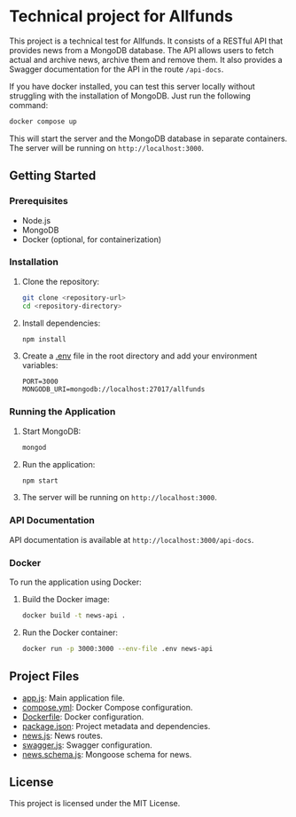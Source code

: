 # Technical project for Allfunds

This project is a technical test for Allfunds. It consists of a RESTful API that provides news from a MongoDB database. The API allows users to fetch actual and archive news, archive them and remove them. It also provides a Swagger documentation for the API in the route `/api-docs`.

If you have docker installed, you can test this server locally without struggling with the installation of MongoDB. Just run the following command:

```sh
docker compose up
```

This will start the server and the MongoDB database in separate containers. The server will be running on `http://localhost:3000`.

## Getting Started

### Prerequisites

- Node.js
- MongoDB
- Docker (optional, for containerization)

### Installation

1. Clone the repository:

   ```sh
   git clone <repository-url>
   cd <repository-directory>
   ```

2. Install dependencies:

   ```sh
   npm install
   ```

3. Create a [.env](http://_vscodecontentref_/#%7B%22uri%22%3A%7B%22%24mid%22%3A1%2C%22fsPath%22%3A%22c%3A%5C%5CUsers%5C%5Cjavie%5C%5CDevelopment%5C%5CPersonal%5C%5Callfunds%5C%5Cbackend%5C%5C.env%22%2C%22_sep%22%3A1%2C%22path%22%3A%22%2FC%3A%2FUsers%2Fjavie%2FDevelopment%2FPersonal%2Fallfunds%2Fbackend%2F.env%22%2C%22scheme%22%3A%22file%22%7D%7D) file in the root directory and add your environment variables:
   ```env
   PORT=3000
   MONGODB_URI=mongodb://localhost:27017/allfunds
   ```

### Running the Application

1. Start MongoDB:

   ```sh
   mongod
   ```

2. Run the application:

   ```sh
   npm start
   ```

3. The server will be running on `http://localhost:3000`.

### API Documentation

API documentation is available at `http://localhost:3000/api-docs`.

### Docker

To run the application using Docker:

1. Build the Docker image:

   ```sh
   docker build -t news-api .
   ```

2. Run the Docker container:
   ```sh
   docker run -p 3000:3000 --env-file .env news-api
   ```

## Project Files

- [app.js](http://_vscodecontentref_/#%7B%22uri%22%3A%7B%22%24mid%22%3A1%2C%22fsPath%22%3A%22c%3A%5C%5CUsers%5C%5Cjavie%5C%5CDevelopment%5C%5CPersonal%5C%5Callfunds%5C%5Cbackend%5C%5Capp.js%22%2C%22_sep%22%3A1%2C%22path%22%3A%22%2FC%3A%2FUsers%2Fjavie%2FDevelopment%2FPersonal%2Fallfunds%2Fbackend%2Fapp.js%22%2C%22scheme%22%3A%22file%22%7D%7D): Main application file.
- [compose.yml](http://_vscodecontentref_/#%7B%22uri%22%3A%7B%22%24mid%22%3A1%2C%22fsPath%22%3A%22c%3A%5C%5CUsers%5C%5Cjavie%5C%5CDevelopment%5C%5CPersonal%5C%5Callfunds%5C%5Cbackend%5C%5Ccompose.yml%22%2C%22_sep%22%3A1%2C%22path%22%3A%22%2FC%3A%2FUsers%2Fjavie%2FDevelopment%2FPersonal%2Fallfunds%2Fbackend%2Fcompose.yml%22%2C%22scheme%22%3A%22file%22%7D%7D): Docker Compose configuration.
- [Dockerfile](http://_vscodecontentref_/#%7B%22uri%22%3A%7B%22%24mid%22%3A1%2C%22fsPath%22%3A%22c%3A%5C%5CUsers%5C%5Cjavie%5C%5CDevelopment%5C%5CPersonal%5C%5Callfunds%5C%5Cbackend%5C%5CDockerfile%22%2C%22_sep%22%3A1%2C%22path%22%3A%22%2FC%3A%2FUsers%2Fjavie%2FDevelopment%2FPersonal%2Fallfunds%2Fbackend%2FDockerfile%22%2C%22scheme%22%3A%22file%22%7D%7D): Docker configuration.
- [package.json](http://_vscodecontentref_/#%7B%22uri%22%3A%7B%22%24mid%22%3A1%2C%22fsPath%22%3A%22c%3A%5C%5CUsers%5C%5Cjavie%5C%5CDevelopment%5C%5CPersonal%5C%5Callfunds%5C%5Cbackend%5C%5Cpackage.json%22%2C%22_sep%22%3A1%2C%22path%22%3A%22%2FC%3A%2FUsers%2Fjavie%2FDevelopment%2FPersonal%2Fallfunds%2Fbackend%2Fpackage.json%22%2C%22scheme%22%3A%22file%22%7D%7D): Project metadata and dependencies.
- [news.js](http://_vscodecontentref_/#%7B%22uri%22%3A%7B%22%24mid%22%3A1%2C%22fsPath%22%3A%22c%3A%5C%5CUsers%5C%5Cjavie%5C%5CDevelopment%5C%5CPersonal%5C%5Callfunds%5C%5Cbackend%5C%5Croutes%5C%5Cnews.js%22%2C%22_sep%22%3A1%2C%22path%22%3A%22%2FC%3A%2FUsers%2Fjavie%2FDevelopment%2FPersonal%2Fallfunds%2Fbackend%2Froutes%2Fnews.js%22%2C%22scheme%22%3A%22file%22%7D%7D): News routes.
- [swagger.js](http://_vscodecontentref_/#%7B%22uri%22%3A%7B%22%24mid%22%3A1%2C%22fsPath%22%3A%22c%3A%5C%5CUsers%5C%5Cjavie%5C%5CDevelopment%5C%5CPersonal%5C%5Callfunds%5C%5Cbackend%5C%5Cswagger.js%22%2C%22_sep%22%3A1%2C%22path%22%3A%22%2FC%3A%2FUsers%2Fjavie%2FDevelopment%2FPersonal%2Fallfunds%2Fbackend%2Fswagger.js%22%2C%22scheme%22%3A%22file%22%7D%7D): Swagger configuration.
- [news.schema.js](http://_vscodecontentref_/#%7B%22uri%22%3A%7B%22%24mid%22%3A1%2C%22fsPath%22%3A%22c%3A%5C%5CUsers%5C%5Cjavie%5C%5CDevelopment%5C%5CPersonal%5C%5Callfunds%5C%5Cbackend%5C%5Cutils%5C%5Cnews.schema.js%22%2C%22_sep%22%3A1%2C%22path%22%3A%22%2FC%3A%2FUsers%2Fjavie%2FDevelopment%2FPersonal%2Fallfunds%2Fbackend%2Futils%2Fnews.schema.js%22%2C%22scheme%22%3A%22file%22%7D%7D): Mongoose schema for news.

## License

This project is licensed under the MIT License.

